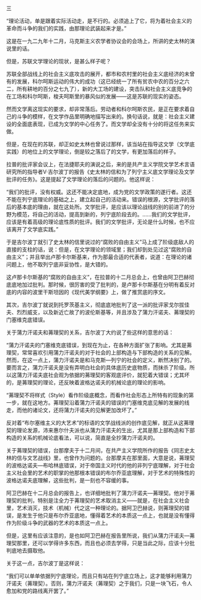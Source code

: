 三

  

“理论活动，单是跟着实际活动走，是不行的。必须追上了它，将为着社会主义的革命而斗争的我们的实践，由那理论武装起来才是。”

这是在一九二九年十二月，马克斯主义农学者协议会的会场上，所讲的史太林的演说里的话。

但是，苏联文学理论的现状，是甚么样子呢？

苏联全部战线上的社会主义底攻击的展开，都市和农村里的社会主义底经济的未曾有的发展，科尔呵斯运动的伟大的成功（这已经统一了所有贫农中农的百分之六二，所有耕地的百分之七九了），新的大工场的建设，突击队和社会主义底竞争的在工场和科尔呵斯，梭夫呵斯里的暴风似的发展——这是苏联的现实的姿态。

然而文学离这现实的要求，却非常落后。劳动者和科尔呵斯农民，是正在要求着自己的斗争的模样，在文学作品里明确地描写出来的。换句话说，就是：社会主义建设的全面底表现，已成为文学的中心任务了。而文学却全没有十分的将这任务来实做。

但是，在现在的苏联，却正如史太林也曾说过那样，该当站在指导这文学（文学底实践）的地位上的文学理论，倒是较之落后了的文学，有更加落后的样子。

拉普的批评家会议上，在法捷耶夫的演说之后，来的是共产主义学院文学艺术言语研究所的指导者V·吉尔波丁的报告《史太林的信和为了列宁主义底文学理论及文学批评的任务》。这是提起了文学理论的落后的问题的。他这样说：

“我们的批评，没有权威。这还不能决定底地，成为党的文学政策的遂行者。这还不能在列宁底理论的基础之上，建立起自己的活动来。错误的根源，文学批评的落后的基本底的理由，就在这处所。文学批评，是应该以理论战线的别的前进了的分野为模范，将自己的活动，提高到新的，列宁底阶段去的。……我们的文学批评，应该是有着高级的理论底性质的批评。我们的文学批评，无论是什么时候，也不应该离开了文学底实践。”

于是吉尔波丁就引了史太林的信里说过的“腐败的自由主义”马上成了阶级底敌人的直接的支柱的话，说：但是，在文学理论的领域里；我们却到处见过这“腐败的自由主义”；并且举出卢那卡尔斯基来，作为那最合适的代表者，说道：在理论的诸问题上，他不取列宁底非妥协性，是大错的。

这卢那卡尔斯基的“腐败的自由主义”，在拉普的十二月总会上，也曾由阿卫巴赫彻底底地加过批判。那时候，很厉害的受了批判的，是卢那卡尔斯基在分明有着反对底的内容的波里干斯坦因的《现代美学纲要》上，做了推赏底的序文。

其次，吉尔波丁就说到托罗茨基主义，彻底底地批判了这一派的批评家戈尔拔佳夫、烈烈威支，以及新近亡故了的波伦斯基等，并且涉及了蒲力汗诺夫、茀理契的门塞维克底错误。

关于蒲力汗诺夫和茀理契的关系，吉尔波丁大约说了些这样的意思的话：

“蒲力汗诺夫的门塞维克底错误，到现在为止，在各种方面扩张了影响。尤其是茀理契，常常喜欢引用蒲力汗诺夫的对于社会的上部构造与下部构造的关系的见解。然而，在这一点上，蒲力汗诺夫是和马克斯—列宁的社会的定义，断然决别了的。要而言之，蒲力汗诺夫是没有弄明白社会的具体底历史底物质，而抹杀了阶级。所以这蒲力汗诺夫底社会观为依据的茀理契的客观底评价，就犯着大错误；尤其坏的，是茀理契的理论，还反映着波格达诺夫的机械论底的理论的影响。

“茀理契不将样式（Style）看作阶级底概念，而看作社会形态上所特有的现象的第一步，就在这地方。茀理契沿着蒲力汗诺夫的错误的门塞维克底见解的发展的线走，而他的诸论文，还将蒲力汗诺夫的见解更加改坏了。”

反对着“布尔塞维主义的大艺术”的标语的文学战线派的创作底见解，就正从这茀理契的理论发源，沛来惠尔什夫派也从蒲力汗诺夫的生出，尤其是那上部构造和下部构造的关系的机械论底看法，可以说，简直是全抄蒲力汗诺夫的。

关于茀理契的错误，台那摩夫于十二月间，在共产主义学院所作的报告《同志史太林的信与文艺战线》里，也曾作为问题的。台那摩夫在那里面，大意是说，茀理契的波格达诺夫—布哈林底错误，对于帝国主义时代的他的非列宁底理解，对于社会主义社会里的艺术的职掌的他那根本错误的布尔乔亚底理解，对于艺术的特殊性的波格达诺夫底理解，这些批判，是一刻也不容缓的事。

阿卫巴赫在十二月总会的报告上，也详细地批判了蒲力汗诺夫—茀理契。他对于茀理契的批判，特别是注全力于茀理契的艺术取消主义——就是，在社会主义社会里，艺术消灭，技术（机械）代之这一种理论的。据阿卫巴赫说，则茀理契的错误，是发生于他只是布尔乔亚底地，懂得着艺术的本质这一点上，也就是没有懂得作为阶级斗争的武器的艺术的本质这一点上。

但是，这里有应该注意的，是也如阿卫巴赫在报告里所说，我们从蒲力汗诺夫—茀理契那里，还可以学得许多东西，而且也必须去学得，只是当此之际，应该十分批判底地去摄取他。

关于这一点，吉尔波丁是这样说：

“我们可以单单依据列宁底理论，而且只有站在列宁底立场上，这才能够利用蒲力汗诺夫（茀理契）。否则，蒲力汗诺夫（茀理契）之于我们，只是一块飞石，令人愈加和党的路线离开罢了。”